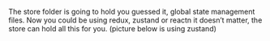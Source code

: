 The store folder is going to hold you guessed it, global state management files. Now you could be using redux, zustand or reactn it doesn’t matter, the store can hold all this for you. (picture below is using zustand)
